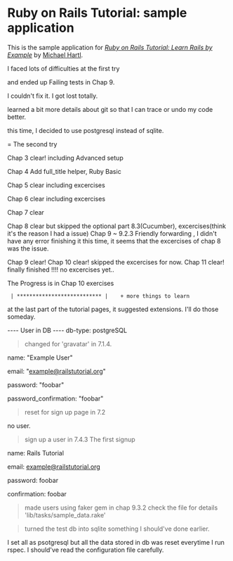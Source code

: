 
# Ruby on Rails Tutorial: sample application

This is the sample application for
[*Ruby on Rails Tutorial: Learn Rails by Example*](http://railstutorial.org/)
by [Michael Hartl](http://michaelhartl.com/).

I faced lots of difficulties at the first try 

and ended up Failing tests in Chap 9. 

I couldn't fix it. I got lost totally.

learned a bit more details about git so that I can trace or undo my code better.

this time, I decided to use postgresql instead of sqlite. 

= The second try 
 
 Chap 3 clear! including Advanced setup

 Chap 4 Add full_title helper, Ruby Basic

 Chap 5 clear including excercises

 Chap 6 clear including excercises

 Chap 7 clear

 Chap 8 clear but skipped the optional part 8.3(Cucumber), 
 excercises(think it's the reason I had a issue)
 Chap 9 ~ 9.2.3 Friendly forwarding , 
 		I didn't have any error finishing it this time, it seems that the excercises of chap 8 was the issue.

 Chap 9 clear!
 Chap 10 clear! skipped the excercises for now.
 Chap 11 clear! finally finished !!!! no excercises yet..

The Progress is in Chap 10 exercises

     | *************************** |	+ more things to learn		

at the last part of the tutorial pages, it suggested extensions.
I'll do those someday.


---- User in DB ----
db-type: postgreSQL

> changed for 'gravatar' in 7.1.4.

name: "Example User"

email: "example@railstutorial.org"

password: "foobar"

password_confirmation: "foobar"


> reset for sign up page in 7.2

no user.

> sign up a user in 7.4.3 The first signup

name: Rails Tutorial

email: example@railstutorial.org

password: foobar

confirmation: foobar

> made users using faker gem in chap 9.3.2 
check the file for details 'lib/tasks/sample_data.rake'


> turned the test db into sqlite
something I should've done earlier.

I set all as psotgresql but all the data stored in db was reset everytime I run rspec. I should've read the configuration file carefully.
